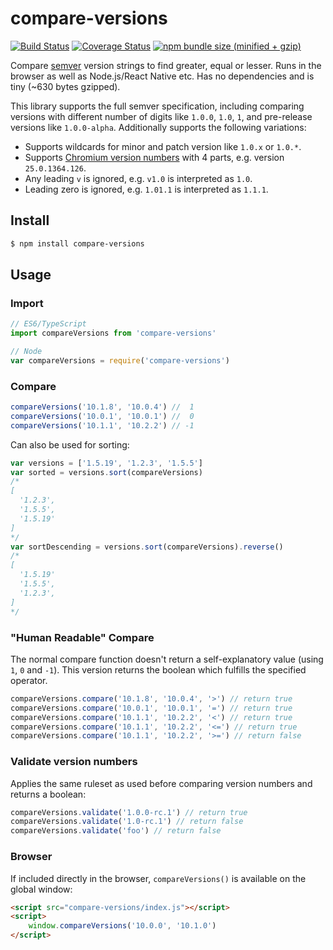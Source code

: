 # compare-versions

[![Build Status](https://img.shields.io/travis/omichelsen/compare-versions/master.svg)](https://travis-ci.org/omichelsen/compare-versions)
[![Coverage Status](https://coveralls.io/repos/omichelsen/compare-versions/badge.svg?branch=master&service=github)](https://coveralls.io/github/omichelsen/compare-versions?branch=master)
[![npm bundle size (minified + gzip)](https://img.shields.io/bundlephobia/minzip/compare-versions.svg)](https://bundlephobia.com/result?p=compare-versions)

Compare [semver](https://semver.org/) version strings to find greater, equal or lesser. Runs in the browser as well as Node.js/React Native etc. Has no dependencies and is tiny (~630 bytes gzipped).

This library supports the full semver specification, including comparing versions with different number of digits like `1.0.0`, `1.0`, `1`, and pre-release versions like `1.0.0-alpha`. Additionally supports the following variations:

- Supports wildcards for minor and patch version like `1.0.x` or `1.0.*`.
- Supports [Chromium version numbers](https://www.chromium.org/developers/version-numbers) with 4 parts, e.g. version `25.0.1364.126`.
- Any leading `v` is ignored, e.g. `v1.0` is interpreted as `1.0`.
- Leading zero is ignored, e.g. `1.01.1` is interpreted as `1.1.1`.

## Install

```bash
$ npm install compare-versions
```

## Usage

### Import

```javascript
// ES6/TypeScript
import compareVersions from 'compare-versions'

// Node
var compareVersions = require('compare-versions')
```

### Compare

```javascript
compareVersions('10.1.8', '10.0.4') //  1
compareVersions('10.0.1', '10.0.1') //  0
compareVersions('10.1.1', '10.2.2') // -1
```

Can also be used for sorting:

```javascript
var versions = ['1.5.19', '1.2.3', '1.5.5']
var sorted = versions.sort(compareVersions)
/*
[
  '1.2.3',
  '1.5.5',
  '1.5.19'
]
*/
var sortDescending = versions.sort(compareVersions).reverse()
/*
[
  '1.5.19'
  '1.5.5',
  '1.2.3',
]
*/
```

### "Human Readable" Compare

The normal compare function doesn't return a self-explanatory value (using `1`, `0` and `-1`).
This version returns the boolean which fulfills the specified operator.

```js
compareVersions.compare('10.1.8', '10.0.4', '>') // return true
compareVersions.compare('10.0.1', '10.0.1', '=') // return true
compareVersions.compare('10.1.1', '10.2.2', '<') // return true
compareVersions.compare('10.1.1', '10.2.2', '<=') // return true
compareVersions.compare('10.1.1', '10.2.2', '>=') // return false
```

### Validate version numbers

Applies the same ruleset as used before comparing version numbers and returns a boolean:

```javascript
compareVersions.validate('1.0.0-rc.1') // return true
compareVersions.validate('1.0-rc.1') // return false
compareVersions.validate('foo') // return false
```

### Browser

If included directly in the browser, `compareVersions()` is available on the global window:

```html
<script src="compare-versions/index.js"></script>
<script>
	window.compareVersions('10.0.0', '10.1.0')
</script>
```

